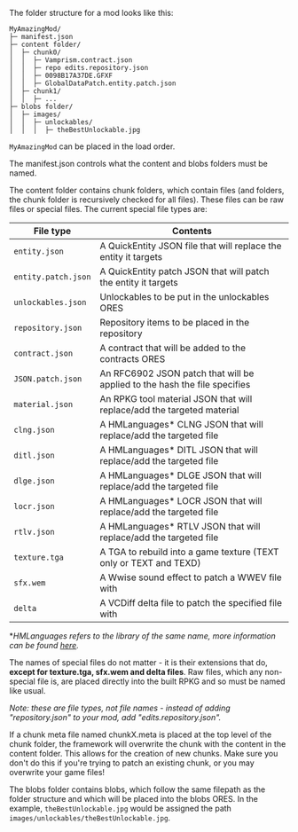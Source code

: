 The folder structure for a mod looks like this:
```
MyAmazingMod/
├─ manifest.json
├─ content folder/
│  ├─ chunk0/
│  │  ├─ Vamprism.contract.json
│  │  ├─ repo edits.repository.json
│  │  ├─ 0098B17A37DE.GFXF
│  │  ├─ GlobalDataPatch.entity.patch.json
│  ├─ chunk1/
│  │  ├─ ...
├─ blobs folder/
│  ├─ images/
│  │  ├─ unlockables/
│  │  │  ├─ theBestUnlockable.jpg
```
`MyAmazingMod` can be placed in the load order.

The manifest.json controls what the content and blobs folders must be named.

The content folder contains chunk folders, which contain files (and folders, the chunk folder is recursively checked for all files). These files can be raw files or special files. The current special file types are:

| **File type**         | **Contents**                                                                 |
|-----------------------|------------------------------------------------------------------------------|
| `entity.json`         | A QuickEntity JSON file that will replace the entity it targets              |
| `entity.patch.json`   | A QuickEntity patch JSON that will patch the entity it targets               |
| `unlockables.json`    | Unlockables to be put in the unlockables ORES                                |
| `repository.json`     | Repository items to be placed in the repository                              |
| `contract.json`       | A contract that will be added to the contracts ORES                          |
| `JSON.patch.json`     | An RFC6902 JSON patch that will be applied to the hash the file specifies    |
| `material.json`       | An RPKG tool material JSON that will replace/add the targeted material       |
| `clng.json`           | A HMLanguages* CLNG JSON that will replace/add the targeted file             |
| `ditl.json`           | A HMLanguages* DITL JSON that will replace/add the targeted file             |
| `dlge.json`           | A HMLanguages* DLGE JSON that will replace/add the targeted file             |
| `locr.json`           | A HMLanguages* LOCR JSON that will replace/add the targeted file             |
| `rtlv.json`           | A HMLanguages* RTLV JSON that will replace/add the targeted file             |
| `texture.tga`         | A TGA to rebuild into a game texture (TEXT only or TEXT and TEXD)            |
| `sfx.wem`             | A Wwise sound effect to patch a WWEV file with                               |
| `delta`               | A VCDiff delta file to patch the specified file with                         |
**HMLanguages refers to the library of the same name, more information can be found [here](https://tonytools.win/libraries/hmlanguages).*

The names of special files do not matter - it is their extensions that do, **except for texture.tga, sfx.wem and delta files**. Raw files, which any non-special file is, are placed directly into the built RPKG and so must be named like usual.

*Note: these are file types, not file names - instead of adding "repository.json" to your mod, add "edits.repository.json".*

If a chunk meta file named chunkX.meta is placed at the top level of the chunk folder, the framework will overwrite the chunk with the content in the content folder. This allows for the creation of new chunks. Make sure you don't do this if you're trying to patch an existing chunk, or you may overwrite your game files!

The blobs folder contains blobs, which follow the same filepath as the folder structure and which will be placed into the blobs ORES. In the example, `theBestUnlockable.jpg` would be assigned the path `images/unlockables/theBestUnlockable.jpg`.